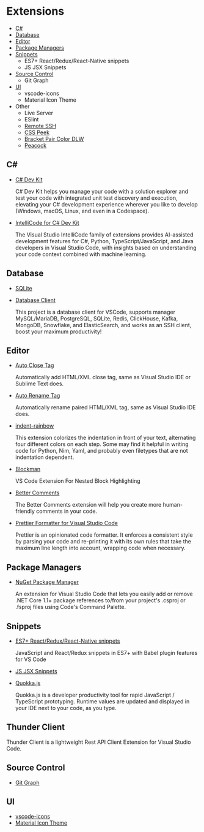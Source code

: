 # Extensions
* [C#](#c)
* [Database](#database)
* [Editor](#editor)  
* [Package Managers](#package-managers)  
* [Snippets](#snippets)
  * ES7+ React/Redux/React-Native snippets
  * JS JSX Snippets
* [Source Control](#source-control)
  * Git Graph
* [UI](#ui)
  * vscode-icons
  * Material Icon Theme
* Other
  * Live Server
  * ESlint
  * [Remote SSH](https://marketplace.visualstudio.com/items?itemName=ms-vscode-remote.remote-ssh-edit)
  * [CSS Peek](https://marketplace.visualstudio.com/items?itemName=pranaygp.vscode-css-peek)
  * [Bracket Pair Color DLW](https://marketplace.visualstudio.com/items?itemName=BracketPairColorDLW.bracket-pair-color-dlw)
  * [Peacock](https://marketplace.visualstudio.com/items?itemName=johnpapa.vscode-peacock)
## C#
* [C# Dev Kit](https://marketplace.visualstudio.com/items?itemName=ms-dotnettools.csdevkit)

  C# Dev Kit helps you manage your code with a solution explorer and test your code with integrated unit test discovery and execution, elevating your C# development experience wherever you like to develop (Windows, macOS, Linux, and even in a Codespace).

* [IntelliCode for C# Dev Kit](https://marketplace.visualstudio.com/items?itemName=ms-dotnettools.vscodeintellicode-csharp)

  The Visual Studio IntelliCode family of extensions provides AI-assisted development features for C#, Python, TypeScript/JavaScript, and Java developers in Visual Studio Code, with insights based on understanding your code context combined with machine learning.

## Database
* [SQLite](https://marketplace.visualstudio.com/items?itemName=alexcvzz.vscode-sqlite)
* [Database Client](https://marketplace.visualstudio.com/items?itemName=cweijan.vscode-database-client2)

  This project is a database client for VSCode, supports manager MySQL/MariaDB, PostgreSQL, SQLite, Redis, ClickHouse, Kafka, MongoDB, Snowflake, and ElasticSearch, and works as an SSH client, boost your maximum productivity!
  
## Editor
* [Auto Close Tag](https://marketplace.visualstudio.com/items?itemName=formulahendry.auto-close-tag)

  Automatically add HTML/XML close tag, same as Visual Studio IDE or Sublime Text does.
  
* [Auto Rename Tag](https://marketplace.visualstudio.com/items?itemName=formulahendry.auto-rename-tag)

  Automatically rename paired HTML/XML tag, same as Visual Studio IDE does.
  
* [indent-rainbow](https://marketplace.visualstudio.com/items?itemName=oderwat.indent-rainbow)

  This extension colorizes the indentation in front of your text, alternating four different colors on each step. Some may find it helpful in writing code for Python, Nim, Yaml, and probably even filetypes that are not indentation dependent.
  
* [Blockman](https://marketplace.visualstudio.com/items?itemName=leodevbro.blockman)

  VS Code Extension For Nested Block Highlighting
  
* [Better Comments](https://marketplace.visualstudio.com/items?itemName=aaron-bond.better-comments)

  The Better Comments extension will help you create more human-friendly comments in your code.
  
* [Prettier Formatter for Visual Studio Code](https://marketplace.visualstudio.com/items?itemName=esbenp.prettier-vscode)

  Prettier is an opinionated code formatter. It enforces a consistent style by parsing your code and re-printing it with its own rules that take the maximum line length into account, wrapping code when necessary.
  
## Package Managers
* [NuGet Package Manager](https://marketplace.visualstudio.com/items?itemName=jmrog.vscode-nuget-package-manager)

  An extension for Visual Studio Code that lets you easily add or remove .NET Core 1.1+ package references to/from your project's .csproj or .fsproj files using Code's Command Palette.

## Snippets
* [ES7+ React/Redux/React-Native snippets](https://marketplace.visualstudio.com/items?itemName=dsznajder.es7-react-js-snippets)

  JavaScript and React/Redux snippets in ES7+ with Babel plugin features for VS Code
  
* [JS JSX Snippets](https://marketplace.visualstudio.com/items?itemName=skyran.js-jsx-snippets)

* [Quokka.js](https://marketplace.visualstudio.com/items?itemName=WallabyJs.quokka-vscode)

  Quokka.js is a developer productivity tool for rapid JavaScript / TypeScript prototyping. Runtime values are updated and displayed in your IDE next to your code, as you type.
  
## Thunder Client
Thunder Client is a lightweight Rest API Client Extension for Visual Studio Code.
## Source Control
* [Git Graph](https://marketplace.visualstudio.com/items?itemName=mhutchie.git-graph)
## UI
* [vscode-icons](https://marketplace.visualstudio.com/items?itemName=vscode-icons-team.vscode-icons)
* [Material Icon Theme](https://marketplace.visualstudio.com/items?itemName=PKief.material-icon-theme)
